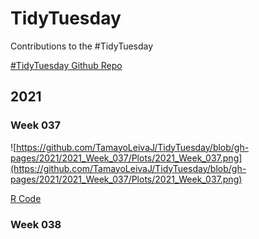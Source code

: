 # TidyTuesday
Contributions to the #TidyTuesday 

[#TidyTuesday Github Repo](https://github.com/rfordatascience/tidytuesday/blob/master/README.md)

## 2021 
### Week 037
![https://github.com/TamayoLeivaJ/TidyTuesday/blob/gh-pages/2021/2021_Week_037/Plots/2021_Week_037.png](https://github.com/TamayoLeivaJ/TidyTuesday/blob/gh-pages/2021/2021_Week_037/Plots/2021_Week_037.png)

[R Code](https://github.com/TamayoLeivaJ/TidyTuesday/blob/gh-pages/2021/2021_Week_037/2021_Week_037.R)

### Week 038

